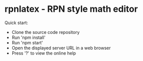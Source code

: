 # rpnlatex - RPN style math editor

Quick start:

  * Clone the source code repository
  * Run 'npm install'
  * Run 'npm start'
  * Open the displayed server URL in a web browser
  * Press '?' to view the online help

